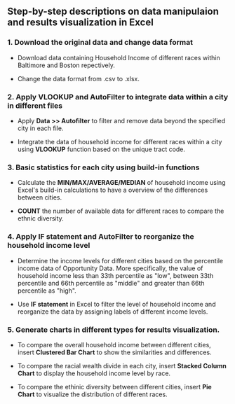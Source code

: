 ## Step-by-step descriptions on data manipulaion and results visualization in Excel
### 1. Download the original data and change data format
* Download data containing Household Income of different races within Baltimore and Boston repectively.  

* Change the data format from .csv to .xlsx. 

### 2. Apply VLOOKUP and AutoFilter to integrate data within a city in different files
* Apply **Data >> Autofilter** to filter and remove data beyond the specified city in each file.  

* Integrate the data of household income for different races within a city using **VLOOKUP** function based on the unique tract code. 
 

### 3. Basic statistics for each city using build-in functions
* Calculate the **MIN/MAX/AVERAGE/MEDIAN** of household income using Excel's build-in calculations to have a overview of the differences between cities.  

* **COUNT** the number of available data for different races to compare the ethnic diversity.

### 4. Apply IF statement and AutoFilter to reorganize the household income level  
* Determine the income levels for different cities based on the percentile income data of Opportunity Data. More specifically, the value of household income less than 33th percentile as "low", between 33th percentile and 66th percentile as "middle" and greater than 66th percentile as "high".  

* Use **IF statement** in Excel to filter the level of household income and reorganize the data by assigning labels of different income levels.  

### 5. Generate charts in different types for results visualization.  
* To compare the overall household income between different cities, insert **Clustered Bar Chart** to show the similarities and differences.

* To compare the racial wealth divide in each city, insert **Stacked Column Chart** to display the household income level by race.

* To compare the ethinic diversity between different cities, insert **Pie Chart** to visualize the distribution of different races.
